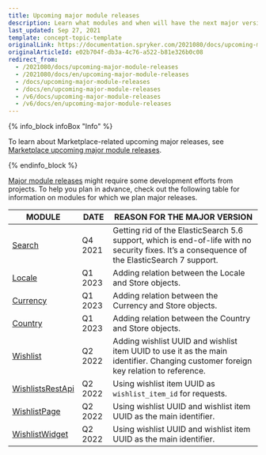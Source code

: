 ```yaml
---
title: Upcoming major module releases
description: Learn what modules and when will have the next major versions release
last_updated: Sep 27, 2021
template: concept-topic-template
originalLink: https://documentation.spryker.com/2021080/docs/upcoming-major-module-releases
originalArticleId: e02b704f-db3a-4c76-a522-b81e326b0c08
redirect_from:
  - /2021080/docs/upcoming-major-module-releases
  - /2021080/docs/en/upcoming-major-module-releases
  - /docs/upcoming-major-module-releases
  - /docs/en/upcoming-major-module-releases
  - /v6/docs/upcoming-major-module-releases
  - /v6/docs/en/upcoming-major-module-releases
---
```


{% info_block infoBox "Info" %}

To learn about Marketplace-related upcoming major releases, see [Marketplace upcoming major module releases](/docs/marketplace/user/intro-to-spryker-marketplace/upcoming-major-module-releases.html).

{% endinfo_block %}

[Major module releases](/docs/scos/dev/architecture/module-api/semantic-versioning-major-vs.-minor-vs.-patch-release.html) might require some development efforts from projects. To help you plan in advance, check out the following table for information on modules for which we plan major releases.

| MODULE | DATE | REASON FOR THE MAJOR VERSION |
| --- | --- | --- |
| [Search](https://github.com/spryker/search) | Q4 2021 | Getting rid of the ElasticSearch 5.6 support, which is end-of-life with no security fixes. It’s a consequence of the ElasticSearch 7 support. |
| [Locale](https://github.com/spryker/locale) | Q1 2023 | Adding relation between the Locale and Store objects. |
| [Currency](https://github.com/spryker/currency) | Q1 2023 | Adding relation between the Currency and Store objects. |
| [Country](https://github.com/spryker/country) | Q1 2023 | Adding relation between the Country and Store objects. |
| [Wishlist](https://github.com/spryker/wishlist) | Q2 2022 | Adding wishlist UUID and wishlist item UUID to use it as the main identifier. Changing customer foreign key relation to reference. |
| [WishlistsRestApi](https://github.com/spryker/wishlists-rest-api) | Q2 2022 | Using wishlist item UUID as `wishlist_item_id` for requests. |
| [WishlistPage](https://github.com/spryker-shop/wishlist-page) | Q2 2022 | Using wishlist UUID and wishlist item UUID as the main identifier. |
| [WishlistWidget](https://github.com/spryker-shop/wishlist-widget) | Q2 2022 | Using wishlist UUID and wishlist item UUID as the main identifier. |

